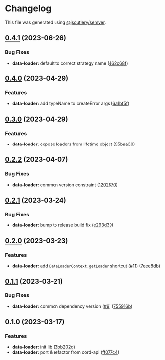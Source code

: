 # Changelog

This file was generated using [@jscutlery/semver](https://github.com/jscutlery/semver).

## [0.4.1](https://github.com/SeedCompany/libs/compare/data-loader-0.4.0...data-loader-0.4.1) (2023-06-26)


### Bug Fixes

* **data-loader:** default to correct strategy name ([462c68f](https://github.com/SeedCompany/libs/commit/462c68ffb1525b4de3bda66d006d02fd176c6484))

## [0.4.0](https://github.com/SeedCompany/libs/compare/data-loader-0.3.0...data-loader-0.4.0) (2023-04-29)


### Features

* **data-loader:** add typeName to createError args ([6a1bf5f](https://github.com/SeedCompany/libs/commit/6a1bf5f5805fc6bb3e31926c93080f935d142328))

## [0.3.0](https://github.com/SeedCompany/libs/compare/data-loader-0.2.2...data-loader-0.3.0) (2023-04-29)


### Features

* **data-loader:** expose loaders from lifetime object ([95baa30](https://github.com/SeedCompany/libs/commit/95baa30e3ccf7a6436335b25c38f67e23e4336a0))

## [0.2.2](https://github.com/SeedCompany/libs/compare/data-loader-0.2.1...data-loader-0.2.2) (2023-04-07)


### Bug Fixes

* **data-loader:** common version constraint ([1202670](https://github.com/SeedCompany/libs/commit/12026709529bc3f8efb86fc801a3e4f20b042200))

## [0.2.1](https://github.com/SeedCompany/libs/compare/data-loader-0.2.0...data-loader-0.2.1) (2023-03-24)


### Bug Fixes

* **data-loader:** bump to release build fix ([e293d39](https://github.com/SeedCompany/libs/commit/e293d39efdafb7eba61ef6eefb8cdc313f9ff159))

## [0.2.0](https://github.com/SeedCompany/libs/compare/data-loader-0.1.1...data-loader-0.2.0) (2023-03-23)


### Features

* **data-loader:** add `DataLoaderContext.getLoader` shortcut ([#11](https://github.com/SeedCompany/libs/issues/11)) ([7eee8db](https://github.com/SeedCompany/libs/commit/7eee8db11a899667a26569702d6575cb38a142f8))

## [0.1.1](https://github.com/SeedCompany/libs/compare/data-loader-0.1.0...data-loader-0.1.1) (2023-03-21)


### Bug Fixes

* **data-loader:** common dependency version ([#9](https://github.com/SeedCompany/libs/issues/9)) ([755916b](https://github.com/SeedCompany/libs/commit/755916b898ea209b48856fff000b58808659c39a))

## 0.1.0 (2023-03-17)


### Features

* **data-loader:** init lib ([3bb202d](https://github.com/SeedCompany/libs/commit/3bb202d2226520bda7a19e76ff70378db023e85b))
* **data-loader:** port & refactor from cord-api ([ff077c4](https://github.com/SeedCompany/libs/commit/ff077c4a174809a0717965e524b9ecdc11e4ac64))
